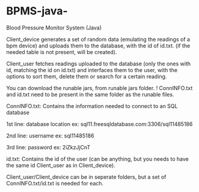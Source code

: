 # BPMS-java-
Blood Pressure Monitor System (Java) 

Client_device generates a set of random data (emulating the readings of a bpm device) and uploads them to the database, with the id of  id.txt. (if the needed table is not present, will be created). 

Client_user fetches readings uploaded to the database (only the ones with id, matching the id on id.txt) and interfaces them to the user, with the options to sort them, delete them or search for a certain reading.

You can download the runable jars, from runable jars folder. 
! ConnINFO.txt and id.txt need to be present in the same folder as the runable files.

ConnINFO.txt: Contains the information needed to connect to an SQL database

1st line: database location ex: sql11.freesqldatabase.com:3306/sql11485186

2nd line: username ex: sql11485186

3rd line: password ex: 2iZkzJjCnT

id.txt: Contains the id of the user (can be anything, but you needs to have the same id Client_user as in Client_device).

Client_user/Client_device can be in seperate folders, but a set of ConnINFO.txt/id.txt is needed for each.


